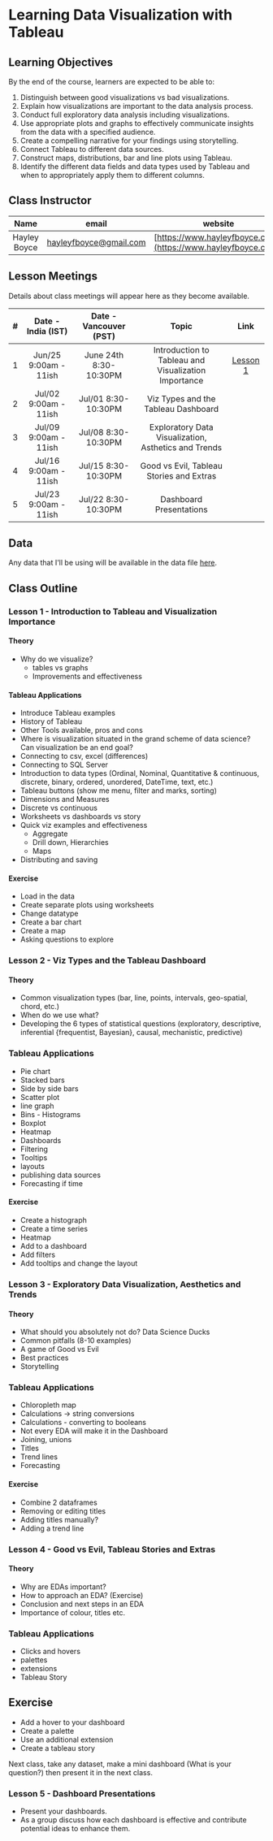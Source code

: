 # Learning Data Visualization with Tableau 

## Learning Objectives

By the end of the course, learners are expected to be able to:

1. Distinguish between good visualizations vs bad visualizations.
2. Explain how visualizations are important to the data analysis process. 
3. Conduct full exploratory data analysis including visualizations. 
4. Use appropriate plots and graphs to effectively communicate insights from the data with a specified audience.
5. Create a compelling narrative for your findings using storytelling.
6. Connect Tableau to different data sources.
7. Construct maps, distributions, bar and line plots using Tableau.
8. Identify the different data fields and data types used by Tableau and when to appropriately apply them to different columns.  

## Class Instructor 

| Name         |  email | website |
| :---:        | :---:  | :---:  | 
| Hayley Boyce | hayleyfboyce@gmail.com | [https://www.hayleyfboyce.com/](https://www.hayleyfboyce.com/)|

## Lesson Meetings

Details about class meetings will appear here as they become available.

|  #   | Date - India (IST) | Date - Vancouver (PST) | Topic | Link |
| :---: | :---: | :---: | :---: | :---:|
| 1  | Jun/25 9:00am - 11ish  |June 24th 8:30-10:30PM  | Introduction to Tableau and Visualization Importance | [Lesson 1]()|
| 2 | Jul/02 9:00am - 11ish  |Jul/01 8:30-10:30PM  | Viz Types and the Tableau Dashboard  |  | 
| 3 | Jul/09 9:00am - 11ish  |Jul/08 8:30-10:30PM  |  Exploratory Data Visualization, Asthetics and Trends |  | 
| 4 | Jul/16 9:00am - 11ish  |Jul/15 8:30-10:30PM  |  Good vs Evil, Tableau Stories and Extras  |  | 
| 5 | Jul/23 9:00am - 11ish  |Jul/22 8:30-10:30PM  |  Dashboard Presentations | |


## Data

Any data that I'll be using will be available in the data file [here](https://drive.google.com/drive/folders/1IP1Vs8bJnGElKfqZ8VkNlLVX-VXJZfaV).



## Class Outline

### Lesson 1 - Introduction to Tableau and Visualization Importance
#### Theory 
- Why do we visualize?  
    - tables vs graphs
    - Improvements and effectiveness

#### Tableau Applications 
- Introduce Tableau examples
- History of Tableau
- Other Tools available, pros and cons
- Where is visualization situated in the grand scheme of data science? Can visualization be an end goal?
- Connecting to csv, excel (differences)
- Connecting to SQL Server
- Introduction to data types (Ordinal, Nominal, Quantitative & continuous, discrete, binary, ordered, unordered, DateTime, text, etc.)
- Tableau buttons (show me menu, filter and marks, sorting)
- Dimensions and Measures
- Discrete vs continuous
- Worksheets vs dashboards vs story
- Quick viz examples and effectiveness 
    - Aggregate
    - Drill down, Hierarchies 
    - Maps
- Distributing and saving

#### Exercise 

- Load in the data 
- Create separate plots using worksheets 
- Change datatype
- Create a bar chart 
- Create a map
- Asking questions to explore

### Lesson 2 - Viz Types and the Tableau Dashboard

#### Theory 

- Common visualization types (bar, line, points, intervals, geo-spatial, chord, etc.)
- When do we use what?
- Developing the 6 types of statistical questions (exploratory, descriptive, inferential {frequentist, Bayesian}, causal, mechanistic, predictive)

### Tableau Applications 

- Pie chart
- Stacked bars 
- Side by side bars 
- Scatter plot 
- line graph
- Bins - Histograms
- Boxplot
- Heatmap
- Dashboards
- Filtering 
- Tooltips 
- layouts 
- publishing data sources
- Forecasting if time 

#### Exercise 

- Create a histograph
- Create a time series
- Heatmap 
- Add to a dashboard
- Add filters 
- Add tooltips and change the layout


### Lesson 3 - Exploratory Data Visualization, Aesthetics and Trends

#### Theory 

- What should you absolutely not do? Data Science Ducks
- Common pitfalls (8-10 examples)
- A game of Good vs Evil
- Best practices
- Storytelling 

### Tableau Applications 

- Chloropleth map 
- Calculations -> string conversions
- Calculations - converting to booleans 
- Not every EDA will make it in the Dashboard
- Joining, unions 
- Titles
- Trend lines
- Forecasting 

#### Exercise
- Combine 2 dataframes
- Removing or editing titles 
- Adding titles manually? 
- Adding a trend line 

### Lesson 4 - Good vs Evil, Tableau Stories and Extras

#### Theory 

- Why are EDAs important?
- How to approach an EDA? (Exercise)
- Conclusion and next steps in an EDA  
- Importance of colour, titles etc. 

### Tableau Applications 

- Clicks and hovers 
- palettes 
- extensions  
- Tableau Story

## Exercise 
- Add a hover to your dashboard
- Create a palette 
- Use an additional extension 
- Create a tableau story 

Next class, take any dataset, make a mini dashboard (What is your question?) then present it in the next class. 

### Lesson 5 - Dashboard Presentations

- Present your dashboards.
- As a group discuss how each dashboard is effective and contribute potential ideas to enhance them.  
